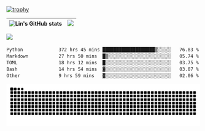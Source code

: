 [![trophy](https://github-profile-trophy.vercel.app/?username=ocss884&column=7)](https://github.com/ocss884)

| ![Lin's GitHub stats](https://github-readme-stats.vercel.app/api?username=ocss884&show_icons=true&hide_border=True&count_private=true) | ![](https://github-readme-streak-stats.herokuapp.com?user=ocss884&hide_border=true&date_format=M%20j%5B%2C%20Y%5D&ring=7EDDCF&fire=7EDDCF") |
| ------------------------------------------------------------ | ------------------------------------------------------------ |

![](https://komarev.com/ghpvc/?username=ocss884&color=brightgreen)

<!--START_SECTION:waka-->

```txt
Python             372 hrs 45 mins ███████████████████▒░░░░░   76.83 %
Markdown           27 hrs 50 mins  █▒░░░░░░░░░░░░░░░░░░░░░░░   05.74 %
TOML               18 hrs 12 mins  █░░░░░░░░░░░░░░░░░░░░░░░░   03.75 %
Bash               14 hrs 54 mins  ▓░░░░░░░░░░░░░░░░░░░░░░░░   03.07 %
Other              9 hrs 59 mins   ▓░░░░░░░░░░░░░░░░░░░░░░░░   02.06 %
```

<!--END_SECTION:waka-->

<p align="center">
   <img src="https://github.com/ocss884/ocss884/blob/output/github-snake.svg" alt="snake">
</p>
